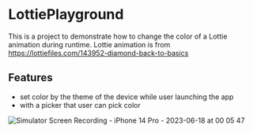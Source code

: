 # LottiePlayground
This is a project to demonstrate how to change the color of a Lottie animation during runtime.
Lottie animation is from https://lottiefiles.com/143952-diamond-back-to-basics

## Features
- set color by the theme of the device while user launching the app
- with a picker that user can pick color

![Simulator Screen Recording - iPhone 14 Pro - 2023-06-18 at 00 05 47](https://github.com/kash-yang/LottiePlayground/assets/97106669/0cd053de-27bd-4852-8dc2-5256a198b862)
